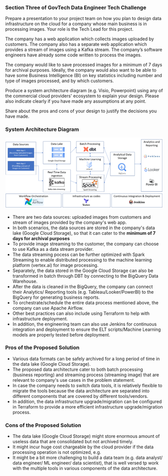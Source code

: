 ### Section Three of GovTech Data Engineer Tech Challenge
Prepare a presentation to your project team on how you plan to design data infrastructure on the cloud for a company whose main business is in processing images. Your role is the Tech Lead for this project.

The company has a web application which collects images uploaded by customers. The company also has a separate web application which provides a stream of images using a Kafka stream. The company’s software engineers have already some code written to process the images.

The company would like to save processed images for a minimum of 7 days for archival purposes. Ideally, the company would also want to be able to have some Business Intelligence (BI) on key statistics including number and type of images processed, and by which customers.

Produce a system architecture diagram (e.g. Visio, Powerpoint) using any of the commercial cloud providers' ecosystem to explain your design. Please also indicate clearly if you have made any assumptions at any point.

Share about the pros and cons of your design to justify the decisions you have made.

### System Architecture Diagram

![data architecture](image/architecture.PNG)

- There are two data sources: uploaded images from customers and stream of images provided by the company's web app.
- In both scenarios, the data sources are stored in the company's data lake (Google Cloud Storage), so that it can cater to the **minimum of 7 days for archival purposes**
- To provide image streaming to the customer, the company can choose to use Kafka as a data stream provider.
- The data streaming pocess can be further optimized with Spark Streaming to enable distributed processing to the machine learning platform (vertex.ai) for image processing.
- Separately, the data stored in the Google Cloud Storage can also be transformed in batch through DBT by connecting to the BigQuery Data Warehouse.
- After the data is cleaned in the BigQuery, the company can connect their Analytics/ Reporting tools (e.g. Tableau/Looker/PowerBI) to the BigQuery for generating business reports.
- To orchestrate/schedule the entire data process mentioned above, the company can use Apache Airflow.
- Other best practices can also include using Terraform to help with infrastructure deployment.
- In addition, the engineering team can also use Jenkins for continuous integration and deployment to ensure the ELT scripts/Machine Learning models are properly tested before deployment.

### Pros of the Proposed Solution

- Various data formats can be safely archived for a long period of time in the data lake (Google Cloud Storage).
- The proposed data architecture cater to both batch processing (business reporting) and streaming process (streaming image) that are relevant to company's use cases in the problem statement.
- In case the company needs to switch data tools, it is relatively flexible to migrate the tools because the data architecture are separated into different components that are covered by different tools/vendors.
- In addition, the data infrastructure upgrade/migration can be configured in Terraform to provide a more efficient infrastructure upgrade/migration process.

### Cons of the Proposed Solution

- The data lake (Google Cloud Storage) might store enormous amount of useless data that are consolidated but not archived timely.
- It might incur huge cost chargeable by the cloud provider if the data processing operation is not optimized, e.g. 
- It might be a bit more challenging to build a data team (e.g. data analyst/ data engineer/ ML engineer/ data scientist), that is well versed tp work with the multiple tools in various components of the data architecture.